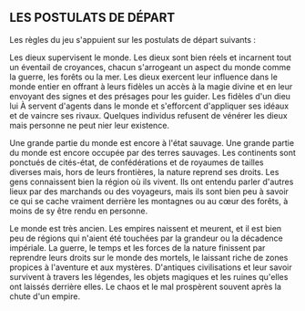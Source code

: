 ## LES POSTULATS DE DÉPART

Les règles du jeu s'appuient sur les postulats de départ
suivants :

Les dieux supervisent le monde. Les dieux sont bien réels
et incarnent tout un éventail de croyances, chacun s'arrogeant
un aspect du monde comme la guerre, les forêts ou la mer. Les
dieux exercent leur influence dans le monde entier en offrant à
leurs fidèles un accès à la magie divine et en leur envoyant des
signes et des présages pour les guider. Les fidèles d'un dieu lui
À servent d'agents dans le monde et s'efforcent d'appliquer ses
idéaux et de vaincre ses rivaux. Quelques individus refusent de
vénérer les dieux mais personne ne peut nier leur existence.

Une grande partie du monde est encore à l'état sauvage.
Une grande partie du monde est encore occupée par des
terres sauvages. Les continents sont ponctués de cités-état,
de confédérations et de royaumes de tailles diverses mais,
hors de leurs frontières, la nature reprend ses droits. Les
gens connaissent bien la région où ils vivent. Ils ont entendu
parler d'autres lieux par des marchands ou des voyageurs,
mais ils sont bien peu à savoir ce qui se cache vraiment
derrière les montagnes ou au cœur des forêts, à moins de sy
être rendu en personne.

Le monde est très ancien. Les empires naissent et
meurent, et il est bien peu de régions qui n'aient été touchées
par la grandeur ou la décadence impériale. La guerre, le
temps et les forces de la nature finissent par reprendre leurs
droits sur le monde des mortels, le laissant riche de zones
propices à l'aventure et aux mystères. D'antiques civilisations
et leur savoir survivent à travers les légendes, les objets
magiques et les ruines qu'elles ont laissés derrière elles. Le
chaos et le mal prospèrent souvent après la chute d'un empire.
